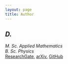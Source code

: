 ```yaml
---
layout: page
title: Author
---
```


## *D.*

*M. Sc. Applied Mathematics*\
*B. Sc. Physics*\
[ResearchGate](https://www.researchgate.net/profile/Diego_Suarez_Valencia), [arXiv](https://arxiv.org/search/hep-th?searchtype=author&query=Suarez%2C+D), [GitHub](https://github.com/dszv)
